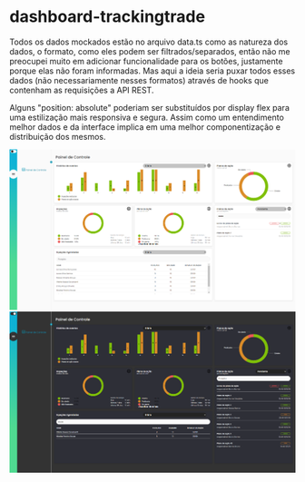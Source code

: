 # dashboard-trackingtrade

Todos os dados mockados estão no arquivo data.ts como as natureza dos dados, o formato, como eles podem ser filtrados/separados, então não me preocupei muito em adicionar funcionalidade para os botões, justamente porque elas não foram informadas.
Mas aqui a ideia seria puxar todos esses dados (não necessariamente nesses formatos) através de hooks que contenham as requisições a API REST.

Alguns "position: absolute" poderiam ser substituídos por display flex para uma estilização mais responsiva e segura.
Assim como um entendimento melhor dados e da interface implica em uma melhor componentização e distribuição dos mesmos.

![Alt text](/Screenshot_light.png)
![Alt text](/Screenshot_dark.png)